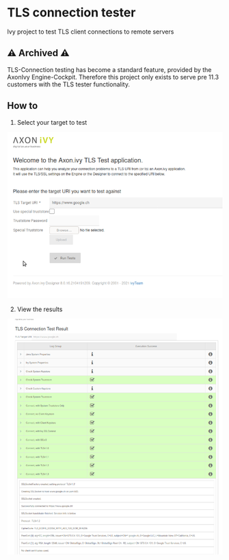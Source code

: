 # TLS connection tester
Ivy project to test TLS client connections to remote servers

## ⚠️ Archived ⚠️

TLS-Connection testing has become a standard feature, provided by the AxonIvy Engine-Cockpit.
Therefore this project only exists to serve pre 11.3 customers with the TLS tester functionality.

## How to

1. Select your target to test

![target](doc/tester_selectTarget.png)

2. View the results

![result](doc/tester_result.png)
